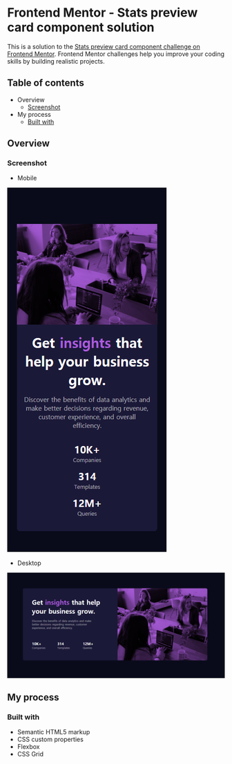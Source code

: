 # Frontend Mentor - Stats preview card component solution

This is a solution to the [Stats preview card component challenge on Frontend Mentor](https://www.frontendmentor.io/challenges/stats-preview-card-component-8JqbgoU62). Frontend Mentor challenges help you improve your coding skills by building realistic projects.

## Table of contents

- Overview
  - [Screenshot](#screenshot)
- My process
  - [Built with](#built-with)

## Overview

### Screenshot

- Mobile

![](./images/screenshot2.png)

- Desktop

![](./images/screenshot.png)

## My process

### Built with

- Semantic HTML5 markup
- CSS custom properties
- Flexbox
- CSS Grid
